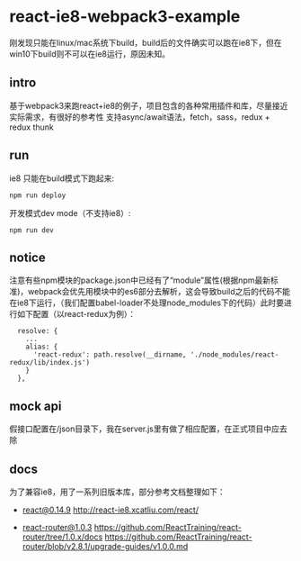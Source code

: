 # react-ie8-webpack3-example 

刚发现只能在linux/mac系统下build，build后的文件确实可以跑在ie8下，但在win10下build则不可以在ie8运行，原因未知。

## intro
基于webpack3来跑react+ie8的例子，项目包含的各种常用插件和库，尽量接近实际需求，有很好的参考性
支持async/await语法，fetch，sass，redux + redux thunk

## run  

ie8 只能在build模式下跑起来:

```
npm run deploy
```

开发模式dev mode（不支持ie8）:

```
npm run dev
```

## notice

注意有些npm模块的package.json中已经有了“module”属性(根据npm最新标准)，webpack会优先用模块中的es6部分去解析，这会导致build之后的代码不能在ie8下运行，（我们配置babel-loader不处理node_modules下的代码）此时要进行如下配置（以react-redux为例）：
```
  resolve: {
    ...
    alias: {
      'react-redux': path.resolve(__dirname, './node_modules/react-redux/lib/index.js')
    }
  },
```

## mock api

假接口配置在/json目录下，我在server.js里有做了相应配置，在正式项目中应去除

## docs

为了兼容ie8，用了一系列旧版本库，部分参考文档整理如下：

- react@0.14.9
http://react-ie8.xcatliu.com/react/

- react-router@1.0.3
https://github.com/ReactTraining/react-router/tree/1.0.x/docs
https://github.com/ReactTraining/react-router/blob/v2.8.1/upgrade-guides/v1.0.0.md
